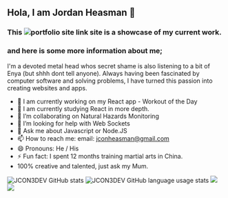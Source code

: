## Hola, I am Jordan Heasman 👋

### This ![portfolio site link](https://github.com/JCON3DEV/portfolio) site is a showcase of my current work.

### and here is some more information about me;
I'm a devoted metal head whos secret shame is also listening to a bit of Enya (but shhh dont tell anyone). Always having been fascinated by computer software and solving problems, I have turned this passion into creating websites and apps.

- 🔭 I am currently working on my React app - Workout of the Day
- 🌱 I am currently studying React in more depth.
- 👯 I’m collaborating on Natural Hazards Monitoring
- 🤔 I’m looking for help with Web Sockets
- 💬 Ask me about Javascript or Node.JS
- 📫 How to reach me: email: jconheasman@gmail.com
- 😄 Pronouns: He / His
- ⚡ Fun fact: I spent 12 months training martial arts in China.
- 100% creative and talented, just ask my Mum.

![JCON3DEV GitHub stats]("https://github-readme-stats.vercel.app/api?username=JCON3DEV&theme=cobalt")
![JCON3DEV GitHub language usage stats](https://github-readme-stats.vercel.app/api/top-langs/?username=JCON3DEV&layout=compact&theme=cobalt&hide=TSQL)
<img src="https://github-readme-stats.vercel.app/api?username=JCON3DEV&theme=cobalt">
<img src="https://github-readme-stats.vercel.app/api/top-langs/?username=JCON3DEV&layout=compact&theme=cobalt&hide=TSQL">
